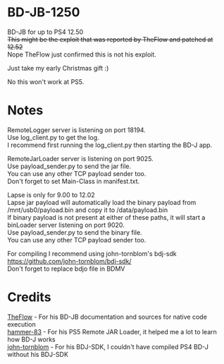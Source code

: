 # BD-JB-1250
BD-JB for up to PS4 12.50  
~~This might be the exploit that was reported by TheFlow and patched at 12.52~~  
Nope TheFlow just confirmed this is not his exploit.  

Just take my early Christmas gift :)  

No this won't work at PS5.  

# Notes
RemoteLogger server is listening on port 18194.  
Use log_client.py to get the log.  
I recommend first running the log_client.py then starting the BD-J app.  

RemoteJarLoader server is listening on port 9025.  
Use payload_sender.py to send the jar file.  
You can use any other TCP payload sender too.  
Don't forget to set Main-Class in manifest.txt.  

Lapse is only for 9.00 to 12.02  
Lapse jar payload will automatically load the binary payload from /mnt/usb0/payload.bin and copy it to /data/payload.bin  
If binary payload is not present at either of these paths, it will start a binLoader server listening on port 9020.  
Use payload_sender.py to send the binary file.  
You can use any other TCP payload sender too.  

For compiling I recommend using john-tornblom's bdj-sdk  
https://github.com/john-tornblom/bdj-sdk/  
Don't forget to replace bdjo file in BDMV  

# Credits
[TheFlow](https://github.com/theofficialflow) - For his BD-JB documentation and sources for native code execution  
[hammer-83](https://github.com/hammer-83) - For his PS5 Remote JAR Loader, it helped me a lot to learn how BD-J works  
[john-tornblom](https://github.com/john-tornblom) - For his BDJ-SDK, I couldn't have compiled PS4 BD-J without his BDJ-SDK  



